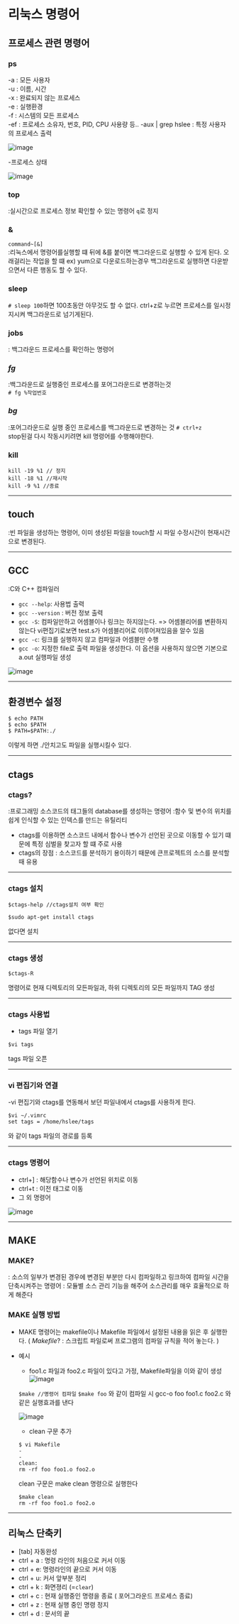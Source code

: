 # 리눅스 명령어 

## 프로세스 관련 명령어

### ps
 -a : 모든 사용자   
 -u : 이름, 시간    
 -x : 완료되지 않는 프로세스   
 -e : 실행환경   
 -f : 시스템의 모든 프로세스   
 -ef : 프로세스 소유자, 번호, PID, CPU 사용량 등..
 -aux | grep hslee : 특정 사용자의 프로세스 출력      
 
 ![image](https://user-images.githubusercontent.com/87008955/128140232-0aa57d2c-cac1-41d1-b928-d7b7bb3696f8.png)
 
 -프로세스 상태    
 
![image](https://user-images.githubusercontent.com/87008955/128140335-00a6bc9f-c948-455b-905e-76ae52119060.png)

 
### top
:실시간으로 프로세스 정보 확인할 수 있는 명령어 ```q```로 정지

### &
```command~[&]```   
:리눅스에서 명령어를실행할 떄 뒤에 &를 붙이면 백그라운드로 실행할 수 있게 된다.
오래걸리는 작업을 할 떄 ex) yum으로 다운로드하는경우 백그라운드로 실행하면 다운받으면서 다른 행동도 할 수 있다. 

### sleep
```# sleep 100```하면 100초동안 아무것도 할 수 없다. ctrl+z로 누르면 프로세스를 일시정지시켜 백그라운드로 넘기게된다.

### jobs
: 백그라운드 프로세스를 확인하는 명령어 

### *fg*
:백그라운드로 실행중인 프로세스를 포어그라운드로 변경하는것   
``` # fg %작업번호 ```     
### *bg*
:포어그라운드로 실행 중인 프로세스를 백그라운드로 변경하는 것
```# ctrl+z```    
stop된걸 다시 작동시키려면 kill 명령어를 수행해야한다.

### kill
```kill -19 %1 // 정지 ```   
```kill -18 %1 //재시작 ```    
```kill -9 %1 //종료 ```     

***

## touch    
:빈 파일을 생성하는 명령어, 이미 생성된 파일을 touch할 시 파일 수정시간이 현재시간으로 변경된다. 

***

## GCC
:C와 C++ 컴파일러 
- ```gcc --help```: 사용법 출력
- ```gcc --version``` : 버전 정보 출력
- ```gcc -S```: 컴파일만하고 어셈블이나 링크는 하지않는다. => 어셈블리어를 변환하지 않는다 vi편집기로보면 test.s가 어셈블리어로 이루어져있음을 알수 있음
- ```gcc -c```: 링크를 실행하지 않고 컴파일과 어셈블만 수행
- ```gcc -o```: 지정한 file로 출력 파일을 생성한다. 이 옵션을 사용하지 않으면 기본으로 a.out 실행파일 생성

![image](https://user-images.githubusercontent.com/87008955/127808565-cb3b7fa1-acbf-43e6-a899-1a97ada73e56.png)

***
## 환경변수 설정
```
$ echo PATH
$ echo $PATH
$ PATH=$PATH:./
```
이렇게 하면 ./안치고도 파일을 실행시킬수 있다. 

***
     
## ctags

### ctags?
:프로그래밍 소스코드의 태그들의 database를 생성하는 명령어
:함수 및 변수의 위치를 쉽게 인식할 수 있는 인덱스를 만드는 유틸리티
- ctags를 이용하면 소스코드 내에서 함수나 변수가 선언된 곳으로 이동할 수 있기 떄문에 특정 심벌을 찾고자 할 떄 주로 사용
- ctags의 장점 
: 소스코드를 분석하기 용이하기 때문에 큰프로젝트의 소스를 분석할때 유용

***
### ctags 설치 
```
$ctags-help //ctags설치 여부 확인 
```
```
$sudo apt-get install ctags
```
없다면 설치

***
### ctags 생성
```
$ctags-R
```
명령어로 현재 디렉토리의 모든파일과, 하위 디렉토리의 모든 파일까지 TAG 생성
***
### ctags 사용법
 - tags 파일 열기
 ```
 $vi tags
 ```
 tags 파일 오픈 
***
### vi 편집기와 연결
 -vi 편집기와 ctags를 연동해서 보던 파일내에서 ctags를 사용하게 한다. 
 ```
 $vi ~/.vimrc   
 set tags = /home/hslee/tags
 ```
 와 같이 tags 파일의 경로를 등록 
 ***
### ctags 명령어
- ctrl+] : 해당함수나 변수가 선언된 위치로 이동
- ctrl+t : 이전 태그로 이동
- 그 외 명령어 

![image](https://user-images.githubusercontent.com/87008955/126609819-0b499174-e639-4606-9de7-6879cbea9def.png)

***

## MAKE

### MAKE? 
: 소스의 일부가 변경된 경우에 변경된 부분만 다시 컴파일하고 링크하여 컴파일 시간을 단축시켜주는 명령어
: 모듈별 소스 관리 기능을 해주어 소스관리를 매우 효율적으로 하게 해준다

### MAKE 실행 방법
 - MAKE 명령어는 makefile이나 Makefile 파일에서 설정된 내용을 읽은 후 실행한다. 
 ( *Makefile*? : 스크립트 파일로써 프로그램의 컴파일 규칙을 적어 놓는다. )
 
 - 예시
   - foo1.c 파일과 foo2.c 파일이 있다고 가정, Makefile파일을 이와 같이 생성
   ![image](https://user-images.githubusercontent.com/87008955/126610620-20a9ba2c-5f9d-4544-b331-f8a636e970b1.png)
   
   ``` $make //명령어 컴파일 ```
   ``` $make foo ```
   와 같이 컴파일 시 gcc-o foo foo1.c foo2.c 와 같은 실행효과를 낸다
   
   ![image](https://user-images.githubusercontent.com/87008955/127813047-da1953da-343a-4c85-95fb-afe8ce5acb6a.png)


   - clean 구문 추가
   ```
   $ vi Makefile
   -
   -
   clean: 
   rm -rf foo foo1.o foo2.o
   ```
   clean 구문은 make clean 명령으로 실행한다

   ```
   $make clean
   rm -rf foo foo1.o foo2.o
   ```

***
   
   ## 리눅스 단축키 
   
   - [tab] 자동완성 
   - ctrl + a : 명령 라인의 처음으로 커서 이동
   - ctrl + e: 명령라인의 끝으로 커서 이동 
   - ctrl + u: 커서 앞부분 정리
   - ctrl + k : 화면졍리 (=```clear```)
   - ctrl + c : 현재 실행중인 명령을 종료 ( 포어그라운드 프로세스 종료)
   - ctrl + z : 현재 실행 중인 명령 정지
   - ctrl + d : 문서의 끝 

  

 


 
